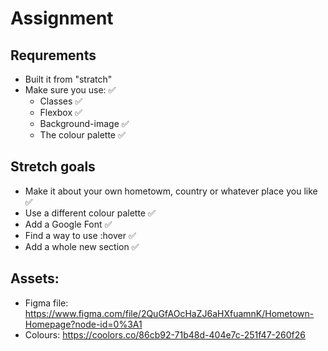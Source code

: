 # Assignment
## Requrements
* Built it from "stratch"
* Make sure you use: ✅
    * Classes ✅
    * Flexbox ✅
    * Background-image ✅
    * The colour palette ✅

## Stretch goals
* Make it about your own hometowm, country or whatever place you like ✅
* Use a different colour palette ✅
* Add a Google Font ✅
* Find a way to use :hover ✅
* Add a whole new section ✅

## Assets: 
* Figma file: https://www.figma.com/file/2QuGfAOcHaZJ6aHXfuamnK/Hometown-Homepage?node-id=0%3A1
* Colours: https://coolors.co/86cb92-71b48d-404e7c-251f47-260f26